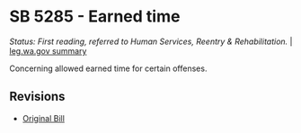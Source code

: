 # SB 5285 - Earned time
*Status: First reading, referred to Human Services, Reentry & Rehabilitation.* | [leg.wa.gov summary](https://app.leg.wa.gov/billsummary?BillNumber=5285&Year=2021)

Concerning allowed earned time for certain offenses.

## Revisions
* [Original Bill](1/)